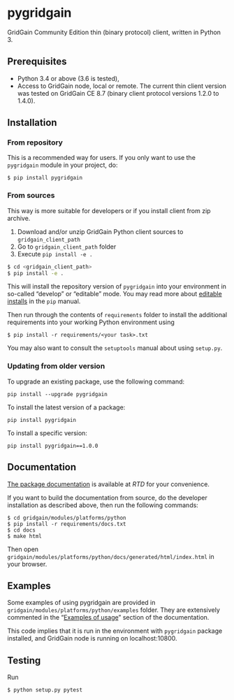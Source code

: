 # pygridgain
GridGain Community Edition thin (binary protocol) client, written in Python 3.

## Prerequisites

- Python 3.4 or above (3.6 is tested),
- Access to GridGain node, local or remote. The current thin client
  version was tested on GridGain CE 8.7 (binary client protocol versions
  1.2.0 to 1.4.0).

## Installation

### From repository
This is a recommended way for users. If you only want to use the `pygridgain`
module in your project, do:
```
$ pip install pygridgain
```

### From sources
This way is more suitable for developers or if you install client from zip archive.
1. Download and/or unzip GridGain Python client sources to `gridgain_client_path`
2. Go to `gridgain_client_path` folder
3. Execute `pip install -e .`

```bash
$ cd <gridgain_client_path>
$ pip install -e .
```

This will install the repository version of `pygridgain` into your environment
in so-called “develop” or “editable” mode. You may read more about
[editable installs](https://pip.pypa.io/en/stable/reference/pip_install/#editable-installs)
in the `pip` manual.

Then run through the contents of `requirements` folder to install
the additional requirements into your working Python environment using
```
$ pip install -r requirements/<your task>.txt
```

You may also want to consult the `setuptools` manual about using `setup.py`.

### Updating from older version

To upgrade an existing package, use the following command:
```
pip install --upgrade pygridgain
```

To install the latest version of a package:

```
pip install pygridgain
```

To install a specific version:

```
pip install pygridgain==1.0.0
```

## Documentation
[The package documentation](https://pygridgain.readthedocs.io) is available
at *RTD* for your convenience.

If you want to build the documentation from source, do the developer
installation as described above, then run the following commands:
```
$ cd gridgain/modules/platforms/python
$ pip install -r requirements/docs.txt
$ cd docs
$ make html
```

Then open `gridgain/modules/platforms/python/docs/generated/html/index.html`
in your browser.

## Examples
Some examples of using pygridgain are provided in
`gridgain/modules/platforms/python/examples` folder. They are extensively
commented in the
“[Examples of usage](https://pygridgain.readthedocs.io/en/latest/examples.html)”
section of the documentation.

This code implies that it is run in the environment with `pygridgain` package
installed, and GridGain node is running on localhost:10800.

## Testing
Run
```
$ python setup.py pytest
```